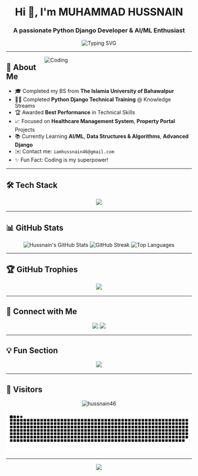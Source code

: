 <h1 align="center">Hi 👋, I'm MUHAMMAD HUSSNAIN</h1>
<h3 align="center">A passionate Python Django Developer & AI/ML Enthusiast</h3>

<p align="center">
  <img src="https://readme-typing-svg.demolab.com?font=Fira+Code&weight=500&size=24&pause=1000&center=true&vCenter=true&width=700&lines=Turning+Ideas+into+Reality+through+Code" alt="Typing SVG" />
</p>


---

<img align="right" alt="Coding" width="400" src="https://cdn.dribbble.com/users/1162077/screenshots/3848914/programmer.gif">

## 📖 About Me

- 🎓 Completed my BS from  **The Islamia University of Bahawalpur**
- 👨‍💻 Completed **Python Django Technical Training** @ Knowledge Streams
- 🏆 Awarded **Best Performance** in Technical Skills
- 📈 Focused on **Healthcare Management System**, **Property Portal** Projects
- 📚 Currently Learning **AI/ML**, **Data Structures & Algorithms**, **Advanced Django**
- ✉️ Contact me: `iamhussnain46@gmail.com`
- ✨ Fun Fact: Coding is my superpower!

---

## 🛠️ Tech Stack

<p align="center">
  <img src="https://skillicons.dev/icons?i=python,django,streamlit,html,css,js,git,github,vscode" />
</p>

---

## 📊 GitHub Stats

<p align="center">
  <img src="https://github-readme-stats.vercel.app/api?username=hussnain46&show_icons=true&theme=github_dark&hide_border=true&count_private=true" alt="Hussnain's GitHub Stats"/>
  <img src="https://github-readme-streak-stats.herokuapp.com?user=hussnain46&theme=github-dark&hide_border=true" alt="GitHub Streak"/>
  <img src="https://github-readme-stats.vercel.app/api/top-langs/?username=hussnain46&layout=compact&theme=github_dark&hide_border=true" alt="Top Languages"/>
</p>

---

## 🏆 GitHub Trophies

<p align="center">
  <img src="https://github-profile-trophy.vercel.app/?username=hussnain46&theme=onedark&no-frame=true&margin-w=4&column=7"/>
</p>

---

## 📢 Connect with Me

<p align="center">
  <a href="mailto:iamhussnain46@gmail.com"><img src="https://img.shields.io/badge/Gmail-D14836?style=for-the-badge&logo=gmail&logoColor=white"/></a>
  <a href="https://www.linkedin.com/in/hussnainakhtar/"><img src="https://img.shields.io/badge/LinkedIn-0A66C2?style=for-the-badge&logo=linkedin&logoColor=white"/></a>
</p>

---

## 💡 Fun Section

<p align="center">
  <img src="https://github-readme-activity-graph.vercel.app/graph?username=hussnain46&theme=github-compact"/>
</p>

---

## 👀 Visitors

<p align="center">
  <img src="https://komarev.com/ghpvc/?username=hussnain46&label=Profile%20Views&color=0e75b6&style=flat" alt="hussnain46" />
</p>

<p align="center">
  <img src="https://raw.githubusercontent.com/Platane/snk/output/github-contribution-grid-snake.svg" alt="snake"/>
</p>

---

<p align="center">
  <img src="https://capsule-render.vercel.app/api?type=waving&height=90&color=gradient&section=footer"/>
</p>
